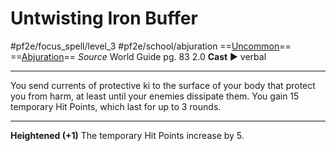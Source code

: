 # Untwisting Iron Buffer
#pf2e/focus_spell/level_3 #pf2e/school/abjuration 
==[Uncommon](../../../rules/traits/uncommon.md)== ==[Abjuration](../../../rules/traits/abjuration.md)==
*Source* World Guide pg. 83 2.0
**Cast** ► verbal

---
You send currents of protective ki to the surface of your body that protect you from harm, at least until your enemies dissipate them. You gain 15 temporary Hit Points, which last for up to 3 rounds.

<hr>

**Heightened (+1)** The temporary Hit Points increase by 5.